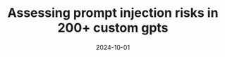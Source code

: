 ---
title: "Assessing prompt injection risks in 200+ custom gpts"
collection: publications
category: twenty_four
permalink: /publication/Assessing_prompt_injection_risks_in_200_custom_gpts
date: 2024-10-01
venue: 'ICLR Workshop'
slidesurl: # None
paperurl: 'https://arxiv.org/pdf/2311.11538'
citation: 'Yu, Jiahao, Yuhang Wu, **Dong Shu**, Mingyu Jin, Sabrina Yang, and Xinyu Xing. "Assessing prompt injection risks in 200+ custom gpts." arXiv preprint arXiv:2311.11538 (2023).'
---